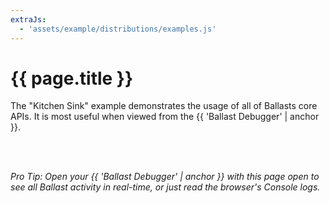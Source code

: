 ```yaml
---
extraJs:
  - 'assets/example/distributions/examples.js'
---
```


# {{ page.title }}

The "Kitchen Sink" example demonstrates the usage of all of Ballasts core APIs. It is most useful when viewed from the
{{ 'Ballast Debugger' | anchor }}.

<div id="example_kitchen_sink"></div>
<br><br>

_Pro Tip: Open your {{ 'Ballast Debugger' | anchor }} with this page open to see all Ballast activity in real-time, or
just read the browser's Console logs._
